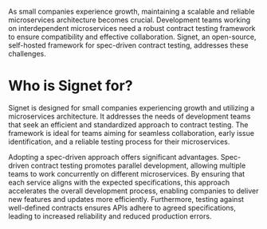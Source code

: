 As small companies experience growth, maintaining a scalable and reliable microservices architecture becomes crucial. Development teams working on interdependent microservices need a robust contract testing framework to ensure compatibility and effective collaboration. Signet, an open-source, self-hosted framework for spec-driven contract testing, addresses these challenges.

# Who is Signet for?

Signet is designed for small companies experiencing growth and utilizing a microservices architecture. It addresses the needs of development teams that seek an efficient and standardized approach to contract testing. The framework is ideal for teams aiming for seamless collaboration, early issue identification, and a reliable testing process for their microservices.

Adopting a spec-driven approach offers significant advantages. Spec-driven contract testing promotes parallel development, allowing multiple teams to work concurrently on different microservices. By ensuring that each service aligns with the expected specifications, this approach accelerates the overall development process, enabling companies to deliver new features and updates more efficiently. Furthermore, testing against well-defined contracts ensures APIs adhere to agreed specifications, leading to increased reliability and reduced production errors.